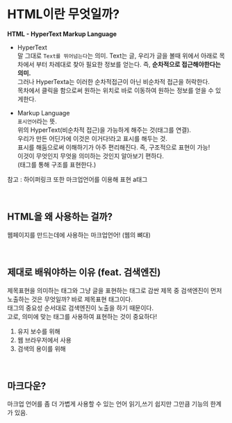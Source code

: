 # HTML이란 무엇일까?

**HTML - HyperText Markup Language**  

- HyperText  
말 그대로 `Text를 뛰어넘는다`는 의미.
Text는 글, 우리가 글을 볼때 위에서 아래로 목차에서 부터 차례대로 찾아 필요한 정보를 얻는다. 즉, **순차적으로 접근해야한다는 의미.**  
그러나 HyperTexta는 이러한 순차적접근이 아닌 비순차적 접근을 허락한다.  
목차에서 클릭을 함으로써 원하는 위치로 바로 이동하여 원하는 정보를 얻을 수 있게한다.

- Markup Language  
`표시언어`라는 뜻.  
위의 HyperText(비순차적 접근)을 가능하게 해주는 것(태그를 연결).  
우리가 만든 어딘가에 이것은 이거다!라고 표시를 해두는 것.  
표시를 해둠으로써 이해하기가 아주 편리해진다. 즉, 구조적으로 표현이 가능!  
이것이 무엇인지 무엇을 의미하는 것인지 알아보기 편하다.  
(태그를 통해 구조를 표현한다.)

참고 : 하이퍼링크 또한 마크업언어를 이용해 표현 a태그

</br>

## HTML을 왜 사용하는 걸까?
웹페이지를 만드는데에 사용하는 마크업언어! (웹의 뼈대)  

</br>

## 제대로 배워야하는 이유 (feat. 검색엔진)
제목표현을 의미하는 태그와 그냥 글을 표현하는 태그로 감싼 제목 중 검색엔진이 먼저 노출하는 것은 무엇일까? 바로 제목표현 태그이다.  
태그의 중요성 순서대로 검색엔진이 노출을 하기 때문이다.  
고로, 의미에 맞는 태그를 사용하여 표현하는 것이 중요하다!
1. 유지 보수를 위해
2. 웹 브라우저에서 사용
3. 검색의 용이를 위해

</br>

## 마크다운?
마크업 언어를 좀 더 가볍게 사용할 수 있는 언어 읽기,쓰기 쉽지만 그만큼 기능의 한계가 있음.